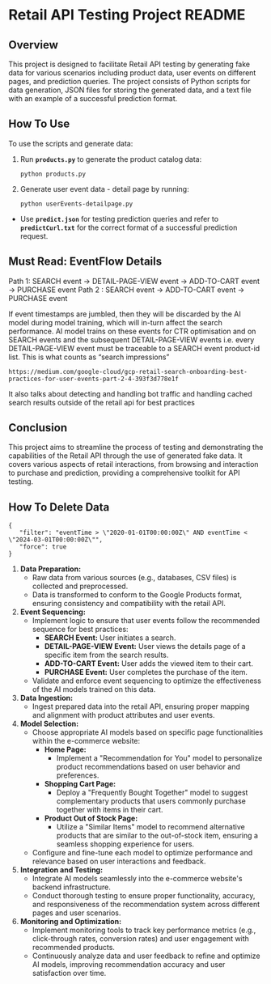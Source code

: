 # **Retail API Testing Project README**

## **Overview**

This project is designed to facilitate Retail API testing by generating fake data for various scenarios including product data, user events on different pages, and prediction queries. The project consists of Python scripts for data generation, JSON files for storing the generated data, and a text file with an example of a successful prediction format.

## **How To Use**

To use the scripts and generate data:

1. Run **`products.py`** to generate the product catalog data:

   ```
   python products.py

   ```

2. Generate user event data - detail page by running:

   ```
   python userEvents-detailpage.py

   ```

- Use **`predict.json`** for testing prediction queries and refer to **`predictCurl.txt`** for the correct format of a successful prediction request.

## **Must Read: EventFlow Details**

Path 1: SEARCH event -> DETAIL-PAGE-VIEW event -> ADD-TO-CART event -> PURCHASE event
Path 2 : SEARCH event -> ADD-TO-CART event -> PURCHASE event

If event timestamps are jumbled, then they will be discarded by the AI model during model training, which will in-turn affect the search performance. AI model trains on these events for CTR optimisation and on SEARCH events and the subsequent DETAIL-PAGE-VIEW events i.e. every DETAIL-PAGE-VIEW event must be traceable to a SEARCH event product-id list. This is what counts as “search impressions”

```
https://medium.com/google-cloud/gcp-retail-search-onboarding-best-practices-for-user-events-part-2-4-393f3d778e1f
```

It also talks about detecting and handling bot traffic and handling cached search results outside of the retail api for best practices

## **Conclusion**

This project aims to streamline the process of testing and demonstrating the capabilities of the Retail API through the use of generated fake data. It covers various aspects of retail interactions, from browsing and interaction to purchase and prediction, providing a comprehensive toolkit for API testing.

## **How To Delete Data**

```
{
   "filter": "eventTime > \"2020-01-01T00:00:00Z\" AND eventTime < \"2024-03-01T00:00:00Z\"",
   "force": true
}
```

1. **Data Preparation:**
   - Raw data from various sources (e.g., databases, CSV files) is collected and preprocessed.
   - Data is transformed to conform to the Google Products format, ensuring consistency and compatibility with the retail API.
2. **Event Sequencing:**
   - Implement logic to ensure that user events follow the recommended sequence for best practices:
     - **SEARCH Event:** User initiates a search.
     - **DETAIL-PAGE-VIEW Event:** User views the details page of a specific item from the search results.
     - **ADD-TO-CART Event:** User adds the viewed item to their cart.
     - **PURCHASE Event:** User completes the purchase of the item.
   - Validate and enforce event sequencing to optimize the effectiveness of the AI models trained on this data.
3. **Data Ingestion:**
   - Ingest prepared data into the retail API, ensuring proper mapping and alignment with product attributes and user events.
4. **Model Selection:**
   - Choose appropriate AI models based on specific page functionalities within the e-commerce website:
     - **Home Page:**
       - Implement a "Recommendation for You" model to personalize product recommendations based on user behavior and preferences.
     - **Shopping Cart Page:**
       - Deploy a "Frequently Bought Together" model to suggest complementary products that users commonly purchase together with items in their cart.
     - **Product Out of Stock Page:**
       - Utilize a "Similar Items" model to recommend alternative products that are similar to the out-of-stock item, ensuring a seamless shopping experience for users.
   - Configure and fine-tune each model to optimize performance and relevance based on user interactions and feedback.
5. **Integration and Testing:**
   - Integrate AI models seamlessly into the e-commerce website's backend infrastructure.
   - Conduct thorough testing to ensure proper functionality, accuracy, and responsiveness of the recommendation system across different pages and user scenarios.
6. **Monitoring and Optimization:**
   - Implement monitoring tools to track key performance metrics (e.g., click-through rates, conversion rates) and user engagement with recommended products.
   - Continuously analyze data and user feedback to refine and optimize AI models, improving recommendation accuracy and user satisfaction over time.
